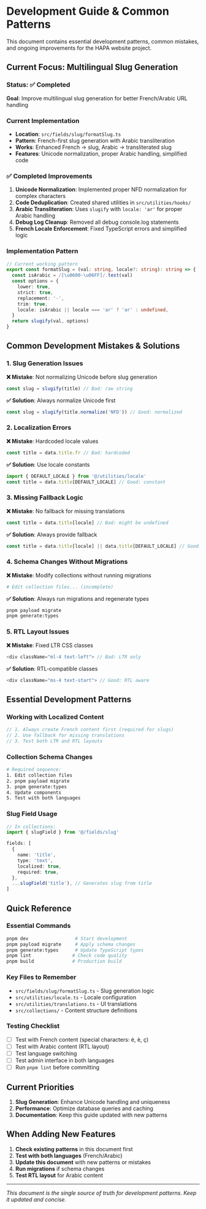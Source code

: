 # Development Guide & Common Patterns

This document contains essential development patterns, common mistakes, and ongoing improvements for the HAPA website project.

## Current Focus: Multilingual Slug Generation

### Status: ✅ Completed
**Goal**: Improve multilingual slug generation for better French/Arabic URL handling

### Current Implementation
- **Location**: `src/fields/slug/formatSlug.ts`
- **Pattern**: French-first slug generation with Arabic transliteration
- **Works**: Enhanced French → slug, Arabic → transliterated slug
- **Features**: Unicode normalization, proper Arabic handling, simplified code

### ✅ Completed Improvements
1. **Unicode Normalization**: Implemented proper NFD normalization for complex characters
2. **Code Deduplication**: Created shared utilities in `src/utilities/hooks/`
3. **Arabic Transliteration**: Uses `slugify` with `locale: 'ar'` for proper Arabic handling
4. **Debug Log Cleanup**: Removed all debug console.log statements
5. **French Locale Enforcement**: Fixed TypeScript errors and simplified logic

### Implementation Pattern
```typescript
// Current working pattern
export const formatSlug = (val: string, locale?: string): string => {
  const isArabic = /[\u0600-\u06FF]/.test(val)
  const options = {
    lower: true,
    strict: true,
    replacement: '-',
    trim: true,
    locale: isArabic || locale === 'ar' ? 'ar' : undefined,
  }
  return slugify(val, options)
}
```

## Common Development Mistakes & Solutions

### 1. Slug Generation Issues
**❌ Mistake**: Not normalizing Unicode before slug generation
```typescript
const slug = slugify(title) // Bad: raw string
```

**✅ Solution**: Always normalize Unicode first
```typescript
const slug = slugify(title.normalize('NFD')) // Good: normalized
```

### 2. Localization Errors
**❌ Mistake**: Hardcoded locale values
```typescript
const title = data.title.fr // Bad: hardcoded
```

**✅ Solution**: Use locale constants
```typescript
import { DEFAULT_LOCALE } from '@/utilities/locale'
const title = data.title[DEFAULT_LOCALE] // Good: constant
```

### 3. Missing Fallback Logic
**❌ Mistake**: No fallback for missing translations
```typescript
const title = data.title[locale] // Bad: might be undefined
```

**✅ Solution**: Always provide fallback
```typescript
const title = data.title[locale] || data.title[DEFAULT_LOCALE] // Good: fallback
```

### 4. Schema Changes Without Migrations
**❌ Mistake**: Modify collections without running migrations
```bash
# Edit collection files... (incomplete)
```

**✅ Solution**: Always run migrations and regenerate types
```bash
pnpm payload migrate
pnpm generate:types
```

### 5. RTL Layout Issues
**❌ Mistake**: Fixed LTR CSS classes
```typescript
<div className="ml-4 text-left"> // Bad: LTR only
```

**✅ Solution**: RTL-compatible classes
```typescript
<div className="ms-4 text-start"> // Good: RTL aware
```

## Essential Development Patterns

### Working with Localized Content
```typescript
// 1. Always create French content first (required for slugs)
// 2. Use fallback for missing translations
// 3. Test both LTR and RTL layouts
```

### Collection Schema Changes
```bash
# Required sequence:
1. Edit collection files
2. pnpm payload migrate
3. pnpm generate:types
4. Update components
5. Test with both languages
```

### Slug Field Usage
```typescript
// In collections:
import { slugField } from '@/fields/slug'

fields: [
  {
    name: 'title',
    type: 'text',
    localized: true,
    required: true,
  },
  ...slugField('title'), // Generates slug from title
]
```

## Quick Reference

### Essential Commands
```bash
pnpm dev                 # Start development
pnpm payload migrate     # Apply schema changes
pnpm generate:types      # Update TypeScript types
pnpm lint               # Check code quality
pnpm build              # Production build
```

### Key Files to Remember
- `src/fields/slug/formatSlug.ts` - Slug generation logic
- `src/utilities/locale.ts` - Locale configuration
- `src/utilities/translations.ts` - UI translations
- `src/collections/` - Content structure definitions

### Testing Checklist
- [ ] Test with French content (special characters: é, è, ç)
- [ ] Test with Arabic content (RTL layout)
- [ ] Test language switching
- [ ] Test admin interface in both languages
- [ ] Run `pnpm lint` before committing

## Current Priorities

1. **Slug Generation**: Enhance Unicode handling and uniqueness
2. **Performance**: Optimize database queries and caching
3. **Documentation**: Keep this guide updated with new patterns

## When Adding New Features

1. **Check existing patterns** in this document first
2. **Test with both languages** (French/Arabic)
3. **Update this document** with new patterns or mistakes
4. **Run migrations** if schema changes
5. **Test RTL layout** for Arabic content

---

*This document is the single source of truth for development patterns. Keep it updated and concise.*